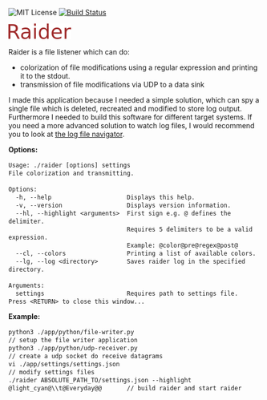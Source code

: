 ![MIT License](https://img.shields.io/github/license/mashape/apistatus.svg)
[![Build Status](https://travis-ci.org/AHeimberger/Raider.svg?branch=develop)](https://travis-ci.org/AHeimberger/Raider)

![header](./documentation/header.png)

Raider is a file listener which can do:
- colorization of file modifications using a regular expression and printing it to the stdout.
- transmission of file modifications via UDP to a data sink

I made this application because I needed a simple solution, which can spy a single file which is deleted, recreated and modified to store log output. Furthermore I needed to build this software for different target systems. If you need a more advanced solution to watch log files, I would recommend you to look at [the log file navigator](http://lnav.org/).


**Options:**
```
Usage: ./raider [options] settings
File colorization and transmitting.

Options:
  -h, --help                     Displays this help.
  -v, --version                  Displays version information.
  --hl, --highlight <arguments>  First sign e.g. @ defines the delimiter.
                                 Requires 5 delimiters to be a valid expression.
                                 Example: @color@pre@regex@post@
  --cl, --colors                 Printing a list of available colors.
  --lg, --log <directory>        Saves raider log in the specified directory.

Arguments:
  settings                       Requires path to settings file.
Press <RETURN> to close this window...
```

**Example:**
```
python3 ./app/python/file-writer.py                                                  // setup the file writer application
python3 ./app/python/udp-receiver.py                                                 // create a udp socket do receive datagrams
vi ./app/settings/settings.json                                                      // modify settings files
./raider ABSOLUTE_PATH_TO/settings.json --highlight @light_cyan@\\t@Everyday@@       // build raider and start raider
```
